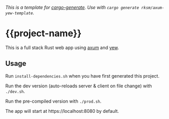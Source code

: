 _This is a template for [cargo-generate](https://cargo-generate.github.io/cargo-generate/)._
_Use with `cargo generate rksm/axum-yew-template`._

# {{project-name}}

This is a full stack Rust web app using [axum](https://github.com/tokio-rs/axum) and [yew](https://yew.rs/).

## Usage

Run `install-dependencies.sh` when you have first generated this project.

Run the dev version (auto-reloads server & client on file change) with `./dev.sh`.

Run the pre-compiled version with `./prod.sh`.

The app will start at https://localhost:8080 by default.
